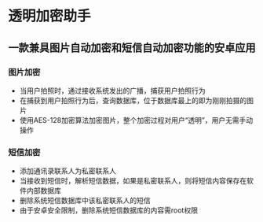 # 透明加密助手
## 一款兼具图片自动加密和短信自动加密功能的安卓应用

### 图片加密
- 当用户拍照时，通过接收系统发出的广播，捕获用户拍照行为
- 在捕获到用户拍照行为后，查询数据库，位于数据库最上的即为刚刚拍摄的图片
- 使用AES-128加密算法加密图片，整个加密过程对用户“透明”，用户无需手动操作

### 短信加密
- 添加通讯录联系人为私密联系人
- 当接收到短信时，解析短信数据，如果是私密联系人，则将短信内容保存在软件内部数据库
- 删除系统短信数据库中该私密联系人的短信
- 由于安卓安全限制，删除系统短信数据库的内容需root权限
